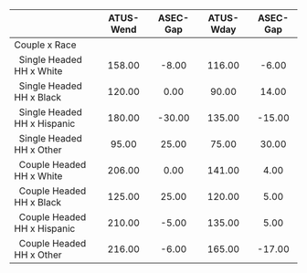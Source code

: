 
|                      |    ATUS-Wend |     ASEC-Gap |    ATUS-Wday |     ASEC-Gap |
| -------------------- | :----------: | :----------: | :----------: | :----------: |
| Couple x Race        |              |              |              |              |
| &nbsp;&nbsp;Single Headed HH x White |       158.00 |        -8.00 |       116.00 |        -6.00 |
| &nbsp;&nbsp;Single Headed HH x Black |       120.00 |         0.00 |        90.00 |        14.00 |
| &nbsp;&nbsp;Single Headed HH x Hispanic |       180.00 |       -30.00 |       135.00 |       -15.00 |
| &nbsp;&nbsp;Single Headed HH x Other |        95.00 |        25.00 |        75.00 |        30.00 |
| &nbsp;&nbsp;Couple Headed HH x White |       206.00 |         0.00 |       141.00 |         4.00 |
| &nbsp;&nbsp;Couple Headed HH x Black |       125.00 |        25.00 |       120.00 |         5.00 |
| &nbsp;&nbsp;Couple Headed HH x Hispanic |       210.00 |        -5.00 |       135.00 |         5.00 |
| &nbsp;&nbsp;Couple Headed HH x Other |       216.00 |        -6.00 |       165.00 |       -17.00 |

